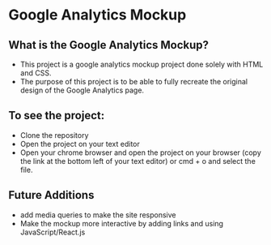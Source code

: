 # Google Analytics Mockup

## What is the Google Analytics Mockup?
* This project is a google analytics mockup project done solely with HTML and CSS.
* The purpose of this project is to be able to fully recreate the original design of the Google Analytics page.

## To see the project: 
* Clone the repository 
* Open the project on your text editor 
* Open your chrome browser and open the project on your browser (copy the link at the bottom left of your text editor) or cmd + o and select the file. 

## Future Additions
* add media queries to make the site responsive 
* Make the mockup more interactive by adding links and using JavaScript/React.js
